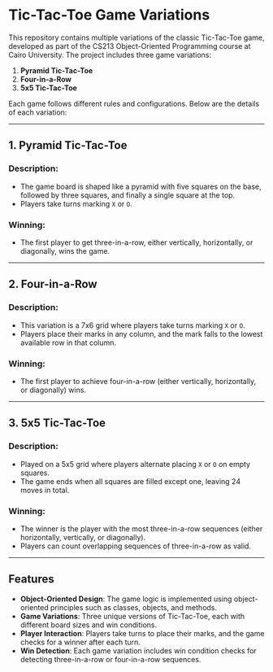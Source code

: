 # Tic-Tac-Toe Game Variations

This repository contains multiple variations of the classic Tic-Tac-Toe game, developed as part of the CS213 Object-Oriented Programming course at Cairo University. The project includes three game variations:

1. **Pyramid Tic-Tac-Toe**
2. **Four-in-a-Row**
3. **5x5 Tic-Tac-Toe**

Each game follows different rules and configurations. Below are the details of each variation:

---

## 1. Pyramid Tic-Tac-Toe

### Description:
- The game board is shaped like a pyramid with five squares on the base, followed by three squares, and finally a single square at the top.
- Players take turns marking `X` or `O`.
  
### Winning:
- The first player to get three-in-a-row, either vertically, horizontally, or diagonally, wins the game.

---

## 2. Four-in-a-Row

### Description:
- This variation is a 7x6 grid where players take turns marking `X` or `O`.
- Players place their marks in any column, and the mark falls to the lowest available row in that column.

### Winning:
- The first player to achieve four-in-a-row (either vertically, horizontally, or diagonally) wins.

---

## 3. 5x5 Tic-Tac-Toe

### Description:
- Played on a 5x5 grid where players alternate placing `X` or `O` on empty squares.
- The game ends when all squares are filled except one, leaving 24 moves in total.

### Winning:
- The winner is the player with the most three-in-a-row sequences (either horizontally, vertically, or diagonally).
- Players can count overlapping sequences of three-in-a-row as valid.

---

## Features

- **Object-Oriented Design**: The game logic is implemented using object-oriented principles such as classes, objects, and methods.
- **Game Variations**: Three unique versions of Tic-Tac-Toe, each with different board sizes and win conditions.
- **Player Interaction**: Players take turns to place their marks, and the game checks for a winner after each turn.
- **Win Detection**: Each game variation includes win condition checks for detecting three-in-a-row or four-in-a-row sequences.

  
